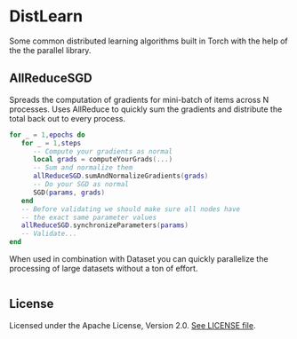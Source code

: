 DistLearn
=========

Some common distributed learning algorithms built in Torch
with the help of the the parallel library.

AllReduceSGD
------------

Spreads the computation of gradients for mini-batch of items
across N processes. Uses AllReduce to quickly sum the gradients
and distribute the total back out to every process.

```lua
for _ = 1,epochs do
   for _ = 1,steps
      -- Compute your gradients as normal
      local grads = computeYourGrads(...)
      -- Sum and normalize them
      allReduceSGD.sumAndNormalizeGradients(grads)
      -- Do your SGD as normal
      SGD(params, grads)
   end
   -- Before validating we should make sure all nodes have
   -- the exact same parameter values
   allReduceSGD.synchronizeParameters(params)
   -- Validate...
end
```

When used in combination with Dataset you can quickly parallelize
the processing of large datasets without a ton of effort.

```lua

```

License
-------

Licensed under the Apache License, Version 2.0.
[See LICENSE file](LICENSE).

